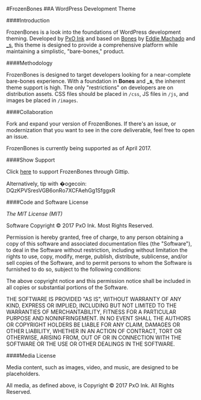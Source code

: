 #FrozenBones
##A WordPress Development Theme

####Introduction 

FrozenBones is a look into the foundations of WordPress development theming. Developed by [PxO Ink](http://pxoink.net/) and based on [Bones](https://github.com/eddiemachado/bones) by [Eddie Machado](http://themble.com/bones) and [_s](https://github.com/automattic/_s), this theme is designed to provide a comprehensive platform while maintaining a simplistic, "bare-bones," product. 

####Methodology

FrozenBones is designed to target developers looking for a near-complete bare-bones experience. With a foundation in **Bones** and **_s**, the inherent theme support is high. The only "restrictions" on developers are on distribution assets. CSS files should be placed in `/css`, JS files in `/js`, and images be placed in `/images`. 

####Collaboration

Fork and expand your version of FrozenBones. If there's an issue, or modernization that you want to see in the core deliverable, feel free to open an issue. 

FrozenBones is currently being supported as of April 2017.

####Show Support

Click [here](https://www.gittip.com/mookman288/) to support FrozenBones through Gittip.

Alternatively, tip with �ogecoin: DQzKPVSresVGB6onRo7XCFAehGg1SfggxR

####Code and Software License

*The MIT License (MIT)*

Software Copyright &copy; 2017 PxO Ink. Most Rights Reserved.

Permission is hereby granted, free of charge, to any person obtaining a copy of this software and associated documentation files (the "Software"), to deal in the Software without restriction, including without limitation the rights to use, copy, modify, merge, publish, distribute, sublicense, and/or sell copies of the Software, and to permit persons to whom the Software is furnished to do so, subject to the following conditions:

The above copyright notice and this permission notice shall be included in all copies or substantial portions of the Software.

THE SOFTWARE IS PROVIDED "AS IS", WITHOUT WARRANTY OF ANY KIND, EXPRESS OR IMPLIED, INCLUDING BUT NOT LIMITED TO THE WARRANTIES OF MERCHANTABILITY, FITNESS FOR A PARTICULAR PURPOSE AND NONINFRINGEMENT. IN NO EVENT SHALL THE AUTHORS OR COPYRIGHT HOLDERS BE LIABLE FOR ANY CLAIM, DAMAGES OR OTHER LIABILITY, WHETHER IN AN ACTION OF CONTRACT, TORT OR OTHERWISE, ARISING FROM, OUT OF OR IN CONNECTION WITH THE SOFTWARE OR THE USE OR OTHER DEALINGS IN THE SOFTWARE.

####Media License

Media content, such as images, video, and music, are designed to be placeholders.

All media, as defined above, is Copyright &copy; 2017 PxO Ink. All Rights Reserved. 